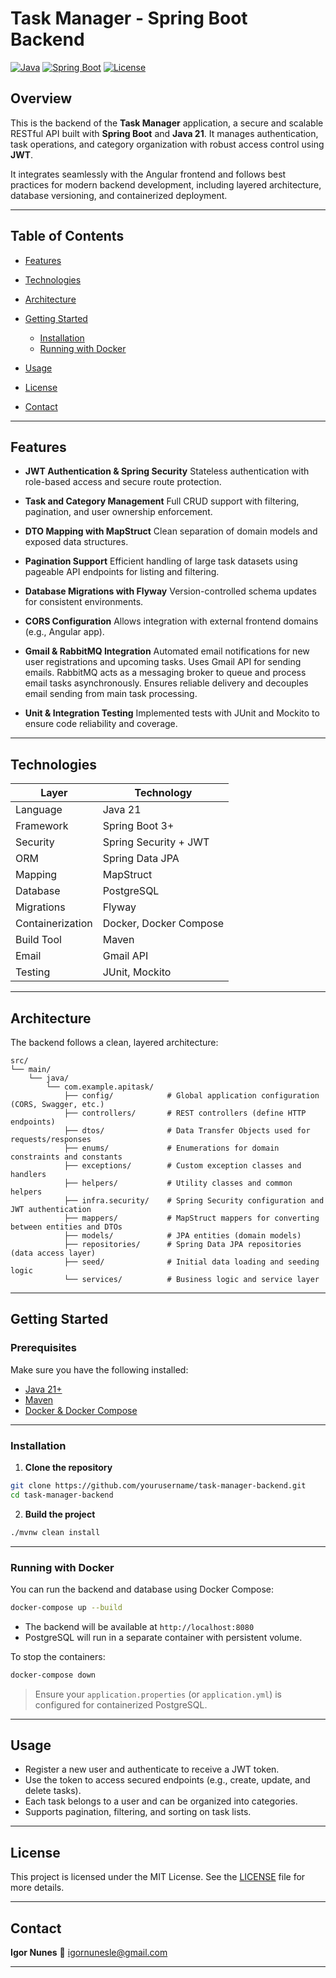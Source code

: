 # Task Manager - Spring Boot Backend

[![Java](https://img.shields.io/badge/Java-21-blue)](https://openjdk.org/projects/jdk/21/)
[![Spring Boot](https://img.shields.io/badge/Spring%20Boot-3.0-brightgreen)](https://spring.io/projects/spring-boot)
[![License](https://img.shields.io/badge/license-MIT-blue.svg)](LICENSE)

## Overview

This is the backend of the **Task Manager** application, a secure and scalable RESTful API built with **Spring Boot** and **Java 21**. It manages authentication, task operations, and category organization with robust access control using **JWT**.

It integrates seamlessly with the Angular frontend and follows best practices for modern backend development, including layered architecture, database versioning, and containerized deployment.

---

## Table of Contents

* [Features](#features)
* [Technologies](#technologies)
* [Architecture](#architecture)
* [Getting Started](#getting-started)

  * [Installation](#installation)
  * [Running with Docker](#running-with-docker)
* [Usage](#usage)
* [License](#license)
* [Contact](#contact)

---

## Features

* **JWT Authentication & Spring Security**
  Stateless authentication with role-based access and secure route protection.

* **Task and Category Management**
  Full CRUD support with filtering, pagination, and user ownership enforcement.

* **DTO Mapping with MapStruct**
  Clean separation of domain models and exposed data structures.

* **Pagination Support**
  Efficient handling of large task datasets using pageable API endpoints for listing and filtering.

* **Database Migrations with Flyway**
  Version-controlled schema updates for consistent environments.

* **CORS Configuration**
  Allows integration with external frontend domains (e.g., Angular app).

* **Gmail & RabbitMQ Integration**
  Automated email notifications for new user registrations and upcoming tasks.
  Uses Gmail API for sending emails.
  RabbitMQ acts as a messaging broker to queue and process email tasks asynchronously.
  Ensures reliable delivery and decouples email sending from main task processing.

* **Unit & Integration Testing**
  Implemented tests with JUnit and Mockito to ensure code reliability and coverage.

---

## Technologies

| Layer            | Technology                  |
| ---------------- | --------------------------- |
| Language         | Java 21                     |
| Framework        | Spring Boot 3+              |
| Security         | Spring Security + JWT       |
| ORM              | Spring Data JPA             |
| Mapping          | MapStruct                   |
| Database         | PostgreSQL                  |
| Migrations       | Flyway                      |
| Containerization | Docker, Docker Compose      |
| Build Tool       | Maven                       |
| Email            | Gmail API                   |
| Testing          | JUnit, Mockito              |
---

## Architecture

The backend follows a clean, layered architecture:

```
src/
└── main/
    └── java/
        └── com.example.apitask/
            ├── config/            # Global application configuration (CORS, Swagger, etc.)
            ├── controllers/       # REST controllers (define HTTP endpoints)
            ├── dtos/              # Data Transfer Objects used for requests/responses
            ├── enums/             # Enumerations for domain constraints and constants
            ├── exceptions/        # Custom exception classes and handlers
            ├── helpers/           # Utility classes and common helpers
            ├── infra.security/    # Spring Security configuration and JWT authentication
            ├── mappers/           # MapStruct mappers for converting between entities and DTOs
            ├── models/            # JPA entities (domain models)
            ├── repositories/      # Spring Data JPA repositories (data access layer)
            ├── seed/              # Initial data loading and seeding logic
            └── services/          # Business logic and service layer

```

---

## Getting Started

### Prerequisites

Make sure you have the following installed:

* [Java 21+](https://adoptium.net/)
* [Maven](https://maven.apache.org/)
* [Docker & Docker Compose](https://docs.docker.com/compose/)

---

### Installation

1. **Clone the repository**

```bash
git clone https://github.com/yourusername/task-manager-backend.git
cd task-manager-backend
```

2. **Build the project**

```bash
./mvnw clean install
```

---

### Running with Docker

You can run the backend and database using Docker Compose:

```bash
docker-compose up --build
```

* The backend will be available at `http://localhost:8080`
* PostgreSQL will run in a separate container with persistent volume.

To stop the containers:

```bash
docker-compose down
```

> Ensure your `application.properties` (or `application.yml`) is configured for containerized PostgreSQL.

---

## Usage

* Register a new user and authenticate to receive a JWT token.
* Use the token to access secured endpoints (e.g., create, update, and delete tasks).
* Each task belongs to a user and can be organized into categories.
* Supports pagination, filtering, and sorting on task lists.

---

## License

This project is licensed under the MIT License. See the [LICENSE](LICENSE) file for more details.

---

## Contact

**Igor Nunes**
📧 [igornunesle@gmail.com](mailto:igornunesle@gmail.com)

---
